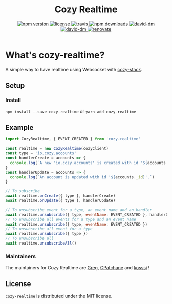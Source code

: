 <h1 align="center">Cozy Realtime</h1>

<div align="center">
  <a href="https://www.npmjs.com/package/cozy-realtime">
    <img src="https://img.shields.io/npm/v/cozy-realtime.svg" alt="npm version" />
  </a>
  <a href="https://github.com/cozy/cozy-realtime/blob/master/LICENSE">
    <img src="https://img.shields.io/npm/l/cozy-realtime.svg" alt="license" />
  </a>
  <a href="https://travis-ci.org/cozy/cozy-realtime">
    <img src="https://img.shields.io/travis/cozy/cozy-realtime.svg" alt="travis" />
  </a>
  <a href="https://npmcharts.com/compare/cozy-realtime">
    <img src="https://img.shields.io/npm/dm/cozy-realtime.svg" alt="npm downloads" />
  </a>
  <a href="https://david-dm.org/cozy/cozy-realtime">
    <img src="https://img.shields.io/david/cozy/cozy-realtime.svg" alt="david-dm" />
  </a>
  <a href="https://david-dm.org/cozy/cozy-realtime">
    <img src="https://img.shields.io/david/dev/cozy/cozy-realtime.svg" alt="david-dm" />
  </a>
  <a href="https://renovateapp.com/">
    <img src="https://img.shields.io/badge/renovate-enabled-brightgreen.svg" alt="renovate" />
  </a>
</div>

<br />

# What's cozy-realtime?

A simple way to have realtime using Websocket with [cozy-stack](https://github.com/cozy/cozy-stack).

## Setup

### Install

`npm install --save cozy-realtime`
or
`yarn add cozy-realtime`

## Example

```js
import CozyRealtime, { EVENT_CREATED } from 'cozy-realtime'

const realtime = new CozyRealtime(cozyClient)
const type = 'io.cozy.accounts'
const handlerCreate = accounts => {
  console.log(`A new 'io.cozy.accounts' is created with id '${accounts._id}'.`)
}
const handlerUpdate = accounts => {
  console.log(`An account is updated with id '${accounts._id}'.`)
}

// To subscribe
await realtime.onCreate({ type }, handlerCreate)
await realtime.onUpdate({ type }, handlerUpdate)

// To unsubscribe event for a type, an event name and an handler
await realtime.unsubscribe({ type, eventName: EVENT_CREATED }, handlerCreate)
// To unsubscribe all events for a type and an event name
await realtime.unsubscribe({ type, eventName: EVENT_CREATED })
// To unsubscribe all event for a type
await realtime.unsubscribe({ type })
// To unsubscribe all
await realtime.unsubscribeAll()
```

### Maintainers

The maintainers for Cozy Realtime are [Greg](https://github.com/gregorylegarec), [CPatchane](https://github.com/CPatchane) and [kosssi](https://github.com/kosssi) !

## License

`cozy-realtime` is distributed under the MIT license.
